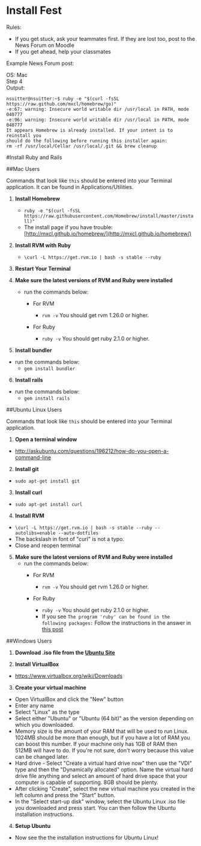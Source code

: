 Install Fest
============================

Rules:

* If you get stuck, ask your teammates first. If they are lost too, post to the News Forum on Moodle
* If you get ahead, help your classmates

Example News Forum post:

OS: Mac  
Step 4  
Output:  

    nsuitter@nsuitter:~$ ruby -e "$(curl -fsSL https://raw.github.com/mxcl/homebrew/go)"
    -e:67: warning: Insecure world writable dir /usr/local in PATH, mode 040777
    -e:96: warning: Insecure world writable dir /usr/local in PATH, mode 040777
    It appears Homebrew is already installed. If your intent is to reinstall you
    should do the following before running this installer again:
    rm -rf /usr/local/Cellar /usr/local/.git && brew cleanup

#Install Ruby and Rails

##Mac Users 

Commands that look like ```this``` should be entered into your Terminal
application. It can be found in Applications/Utilities.

1. __Install Homebrew__
	* ```ruby -e "$(curl -fsSL https://raw.githubusercontent.com/Homebrew/install/master/install)"```
	* The install page if you have trouble: [http://mxcl.github.io/homebrew/](http://mxcl.github.io/homebrew/)

2.	__Install RVM with Ruby__
  	* ```\curl -L https://get.rvm.io | bash -s stable --ruby```

3.	__Restart Your Terminal__

4.	__Make sure the latest versions of RVM and Ruby were installed__
	*	run the commands below:
		*	For RVM
			*	```rvm -v```
				You should get rvm 1.26.0 or higher.
		* 	For Ruby

			*	```ruby -v```
				You should get ruby 2.1.0 or higher.


5. __Install bundler__
  * run the commands below:
    * ```gem install bundler ```


6. __Install rails__
  * run the commands below:
    * ```gem install rails ```

##Ubuntu Linux Users

Commands that look like ```this``` should be entered into your Terminal
application.

1. __Open a terminal window__
  * http://askubuntu.com/questions/196212/how-do-you-open-a-command-line

2. __Install git__
  * ```sudo apt-get install git```
  
3. __Install curl__
  * ```sudo apt-get install curl```

4. __Install RVM__
  * ```\curl -L https://get.rvm.io | bash -s stable --ruby --autolibs=enable --auto-dotfiles```
  * The backslash in font of "curl" is not a typo.
  *	Close and reopen terminal
5. __Make sure the latest versions of RVM and Ruby were installed__
	*	run the commands below:
		*	For RVM
			*	```rvm -v```
				You should get rvm 1.26.0 or higher.
		* 	For Ruby

			*	```ruby -v```
				You should get ruby 2.1.0  or higher.
			* If you see ```The program 'ruby' can be found in the following packages:```
				Follow the instructions in the answer in [this post]( http://stackoverflow.com/questions/9056008/installed-ruby-1-9-3-with-rvm-but-command-line-doesnt-show-ruby-v)

##Windows Users

1. __Download .iso file from the [Ubuntu Site](www.ubuntu.com/download/desktop)__

2. __Install VirtualBox__
  * https://www.virtualbox.org/wiki/Downloads

3. __Create your virtual machine__
  * Open VirtualBox and click the "New" button
  * Enter any name
  * Select "Linux" as the type
  * Select either "Ubuntu" or "Ubuntu (64 bit)" as the version depending on
    which you downloaded.
  * Memory size is the amount of your RAM that will be used to run
    Linux. 1024MB should be more than enough, but if you have a lot of
    RAM you can boost this number. If your machine only has 1GB of RAM
    then 512MB will have to do. If you're not sure, don't worry because
    this value can be changed later.
  * Hard drive - Select "Create a virtual hard drive now" then use the
    "VDI" type and then the "Dynamically allocated" option. Name the
    virtual hard drive file anything and select an amount of hard drive
    space that your computer is capable of supporting. 8GB should be plenty.
  * After clicking "Create", select the new virtual machine you created
    in the left column and press the "Start" button.
  * In the "Select start-up disk" window, select the Ubuntu Linux .iso
    file you downloaded and press start. You can then follow the Ubuntu
    installation instructions.

4. __Setup Ubuntu__
  * Now see the the installation instructions for Ubuntu Linux!
